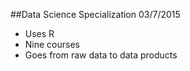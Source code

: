 ##Data Science Specialization 03/7/2015

 * Uses R 
 * Nine courses 
 * Goes from raw data to data products
